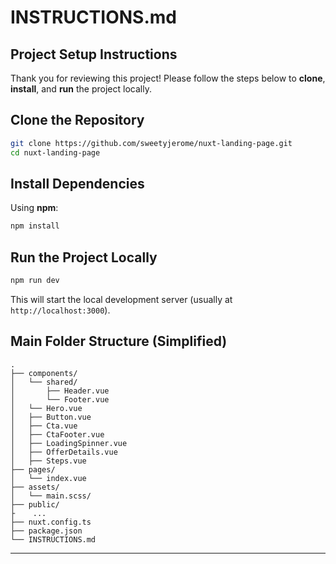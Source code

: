 
# INSTRUCTIONS.md

## Project Setup Instructions

Thank you for reviewing this project! Please follow the steps below to **clone**, **install**, and **run** the project locally.

## Clone the Repository

```bash
git clone https://github.com/sweetyjerome/nuxt-landing-page.git
cd nuxt-landing-page
```


## Install Dependencies

Using **npm**:

```bash
npm install
```

## Run the Project Locally

```bash
npm run dev
```

This will start the local development server (usually at `http://localhost:3000`).


## Main Folder Structure (Simplified)

```
.
├── components/
│   └── shared/
│       ├── Header.vue
│       └── Footer.vue
│   └── Hero.vue
│   ├── Button.vue
│   ├── Cta.vue
│   ├── CtaFooter.vue
│   ├── LoadingSpinner.vue
│   ├── OfferDetails.vue
│   ├── Steps.vue
├── pages/
│   └── index.vue
├── assets/
│   └── main.scss/
├── public/
├    ...
├── nuxt.config.ts
├── package.json
└── INSTRUCTIONS.md
```

---
